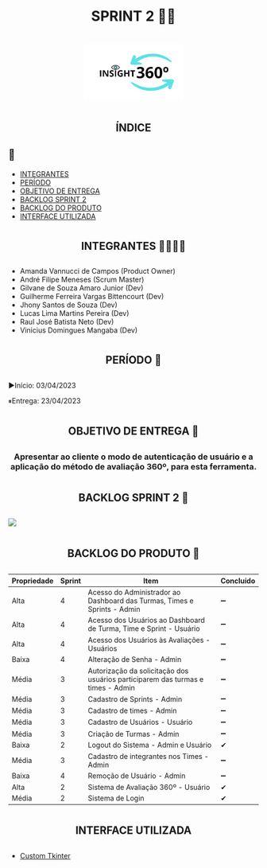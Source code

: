 # <h1 align=center>SPRINT 2 🏁🏃‍<h1/>
  <p align='center'>
<img src="https://raw.githubusercontent.com/AndreMeneses0103/API_1_SEMESTRE/images/logo_preto.png" width="40%" />
</p>
  
# <h2 align=center>ÍNDICE<h2/> 🔖
- [INTEGRANTES](#INTEGRANTES-👩‍💻👨‍💻)
- [PERÍODO](#PERÍODO-📅)
- [OBJETIVO DE ENTREGA](#OBJETIVO-DE-ENTREGA-🎯)
- [BACKLOG SPRINT 2](#BACKLOG-SPRINT-2-📌)
- [BACKLOG DO PRODUTO](#BACKLOG-DO-PRODUTO-📌)
- [INTERFACE UTILIZADA](#INTERFACE-UTILIZADA)
  
# <h2 align=center>INTEGRANTES 👩‍💻👨‍💻<h2/>
- Amanda Vannucci de Campos (Product Owner) 
- André Filipe Meneses (Scrum Master)
- Gilvane de Souza Amaro Junior (Dev)
- Guilherme Ferreira Vargas Bittencourt (Dev)
- Jhony Santos de Souza (Dev)
- Lucas Lima Martins Pereira (Dev)
- Raul José Batista Neto (Dev)
- Vinicius Domingues Mangaba (Dev)

# <h2 align=center>PERÍODO 📅<h2/>
▶Início: 03/04/2023 

⏸Entrega: 23/04/2023 

# <h2 align=center>OBJETIVO DE ENTREGA 🎯<h2/>
<h3 align=center>Apresentar ao cliente o modo de autenticação de usuário e a aplicação do método de avaliação 360º, para esta ferramenta. <h3/>

# <h2 align="center">BACKLOG SPRINT 2 📌 <h2/>
<p aling="center">
<img src="https://github.com/Amandavannuccic/Fatec/blob/main/zyro-image.png">
<p/> 
  
# <h2 align=center>BACKLOG DO PRODUTO 📌<h2/>
  
Propriedade | Sprint |	Item | Concluído
--- | --- | --- | ---
Alta	| 4 |	Acesso do Administrador ao Dashboard das Turmas, Times e Sprints - Admin |➖
Alta	| 4 |	Acesso dos Usuários ao Dashboard de Turma, Time e Sprint - Usuário |➖
Alta	| 4 |	Acesso dos Usuários às Avaliações - Usuários |➖
Baixa	| 4 |	Alteração de Senha - Admin |➖
Média	| 3 |	Autorização da solicitação dos usuários participarem das turmas e times - Admin |➖
Média	| 3 |	Cadastro de Sprints - Admin |➖
Média	| 3 |	Cadastro de times - Admin |➖
Média	| 3 |	Cadastro de Usuários - Usuário |➖
Média	| 3 |	Criação de Turmas - Admin |➖
Baixa	| 2 |	Logout do Sistema - Admin e Usuário| ✔
Média	| 3 |	Cadastro de integrantes nos Times - Admin |➖
Baixa	| 4 |	Remoção de Usuário - Admin |➖
Alta	| 2 |	Sistema de Avaliação 360º - Usuário |✔
Média	| 2 |	Sistema de Login |✔

# <h2 align=center>INTERFACE UTILIZADA <h2/>
- <a href="https://pypi.org/project/customtkinter/0.3/">Custom Tkinter <br><a/>



